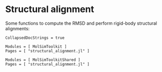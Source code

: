 # Structural alignment

Some functions to compute the RMSD and perform rigid-body structural alignments:

```@meta
CollapsedDocStrings = true
```

```@autodocs
Modules = [ MolSimToolkit ]
Pages = [ "structural_alignment.jl" ]
```
```@autodocs
Modules = [ MolSimToolkitShared ]
Pages = [ "structural_alignment.jl" ]
```

